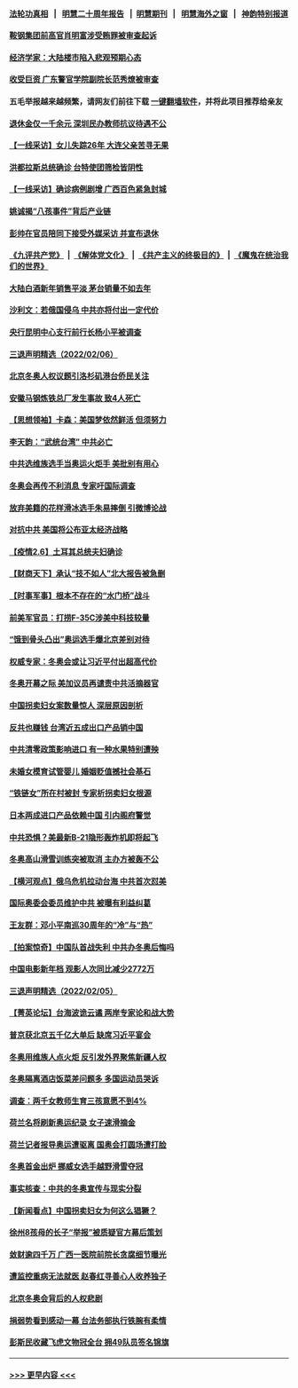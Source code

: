 #### [法轮功真相](https://github.com/gfw-breaker/truth/blob/master/README.md?t=0) &nbsp;&nbsp;|&nbsp;&nbsp; [明慧二十周年报告](https://github.com/gfw-breaker/mh-reports/blob/master/README.md?t=0) &nbsp;&nbsp;|&nbsp;&nbsp;[明慧期刊](https://github.com/gfw-breaker/mh-qikan) &nbsp;&nbsp;|&nbsp;&nbsp; [明慧海外之窗](https://github.com/gfw-breaker/mh-news/blob/master/README.md?t=0) &nbsp;&nbsp;|&nbsp;&nbsp; [神韵特别报道](https://github.com/gfw-breaker/mh-news/blob/master/shenyun.md?t=0)
#### [鞍钢集团前高官肖明富涉受贿罪被审查起诉](../pages/nsc413/n13560378.md?t=02072100) 
#### [经济学家：大陆楼市陷入悲观预期心态](../pages/nsc413/n13560286.md?t=02072100) 
#### [收受巨资 广东警官学院副院长范秀燎被审查](../pages/nsc413/n13560291.md?t=02072100) 
#### 五毛举报越来越频繁，请网友们前往下载 [一键翻墙软件](https://github.com/gfw-breaker/ssr-accounts)，并将此项目推荐给亲友
#### [退休金仅一千余元 深圳民办教师抗议待遇不公](../pages/nsc413/n13560187.md?t=02072100) 
#### [【一线采访】女儿失踪26年 大连父亲苦寻无果](../pages/nsc413/n13558137.md?t=02072100) 
#### [洪都拉斯总统确诊 台特使团筛检皆阴性](../pages/nsc413/n13559781.md?t=02072100) 
#### [【一线采访】确诊病例剧增 广西百色紧急封城](../pages/nsc413/n13560185.md?t=02072100) 
#### [姚诚揭“八孩事件”背后产业链](../pages/nsc413/n13559953.md?t=02072100) 
#### [彭帅在官员陪同下接受外媒采访 并宣布退休](../pages/nsc413/n13559733.md?t=02072100) 
#### [《九评共产党》](https://github.com/begood0513/9ping.md/blob/master/README.md) &nbsp;|&nbsp; [《解体党文化》](../../../../jtdwh.md/blob/master/README.md)  &nbsp;|&nbsp; [《共产主义的终极目的》](../../../../gczydzjmd.md/blob/master/README.md) &nbsp;|&nbsp; [《魔鬼在统治我们的世界》](../../../../mgztzwmdsj.md/blob/master/README.md) 
#### [大陆白酒新年销售平淡 茅台销量不如去年](../pages/nsc413/n13559482.md?t=02072100) 
#### [沙利文：若俄国侵乌 中共亦将付出一定代价](../pages/nsc413/n13559224.md?t=02072100) 
#### [央行昆明中心支行前行长杨小平被调查](../pages/nsc413/n13559585.md?t=02072100) 
#### [三退声明精选（2022/02/06）](../pages/nsc413/n13559626.md?t=02072100) 
#### [北京冬奥人权议题引洛杉矶港台侨民关注](../pages/nsc413/n13559533.md?t=02072100) 
#### [安徽马钢炼铁总厂发生事故 致4人死亡](../pages/nsc413/n13559406.md?t=02072100) 
#### [【思想领袖】卡森：美国梦依然鲜活 但须努力](../pages/nsc413/n13521038.md?t=02072100) 
#### [李天韵：“武统台湾” 中共必亡](../pages/nsc413/n13531538.md?t=02072100) 
#### [中共选维族选手当奥运火炬手 美批别有用心](../pages/nsc413/n13559004.md?t=02072100) 
#### [冬奥会再传不利消息 专家吁国际调查](../pages/nsc413/n13558591.md?t=02072100) 
#### [放弃美籍的花样滑冰选手朱易摔倒 引微博论战](../pages/nsc413/n13558894.md?t=02072100) 
#### [对抗中共 美国将公布亚太经济战略](../pages/nsc413/n13558807.md?t=02072100) 
#### [【疫情2.6】土耳其总统夫妇确诊](../pages/nsc413/n13558296.md?t=02072100) 
#### [【财商天下】承认“技不如人”北大报告被急删](../pages/nsc413/n13557233.md?t=02072100) 
#### [【时事军事】根本不存在的“水门桥”战斗](../pages/nsc413/n13558003.md?t=02072100) 
#### [前美军官员：打捞F-35C涉美中科技较量](../pages/nsc413/n13558191.md?t=02072100) 
#### [“饿到骨头凸出”奥运选手爆北京差别对待](../pages/nsc413/n13558409.md?t=02072100) 
#### [权威专家：冬奥会或让习近平付出超高代价](../pages/nsc413/n13556047.md?t=02072100) 
#### [冬奥开幕之际 美加议员再谴责中共活摘器官](../pages/nsc413/n13557724.md?t=02072100) 
#### [中国拐卖妇女案数量惊人 深层原因剖析](../pages/nsc413/n13558230.md?t=02072100) 
#### [反共也赚钱 台湾近五成出口产品销中国](../pages/nsc413/n13558140.md?t=02072100) 
#### [中共清零政策影响进口 有一种水果特别遭殃](../pages/nsc413/n13557553.md?t=02072100) 
#### [未婚女模育试管婴儿 婚姻贬值撼社会基石](../pages/nsc413/n13558083.md?t=02072100) 
#### [“铁链女”所在村被封 专家析拐卖妇女根源](../pages/nsc413/n13557973.md?t=02072100) 
#### [日本两成进口产品依赖中国 引内阁府警觉](../pages/nsc413/n13558047.md?t=02072100) 
#### [中共恐惧？美最新B-21隐形轰炸机即将起飞](../pages/nsc413/n13552124.md?t=02072100) 
#### [冬奥高山滑雪训练突被取消 主办方被轰不公](../pages/nsc413/n13557975.md?t=02072100) 
#### [【横河观点】俄乌危机拉动台海 中共首次怼美](../pages/nsc413/n13557928.md?t=02072100) 
#### [国际奥委会委员维护中共 被曝有利益纠葛](../pages/nsc413/n13557473.md?t=02072100) 
#### [王友群：邓小平南巡30周年的“冷”与“热”](../pages/nsc413/n13557589.md?t=02072100) 
#### [【拍案惊奇】中国队首战失利 中共办冬奥后悔吗](../pages/nsc413/n13557544.md?t=02072100) 
#### [中国电影新年档 观影人次同比减少2772万](../pages/nsc413/n13557470.md?t=02072100) 
#### [三退声明精选（2022/02/05）](../pages/nsc413/n13557568.md?t=02072100) 
#### [【菁英论坛】台海波诡云谲 两岸专家论和战大势](../pages/nsc413/n13557538.md?t=02072100) 
#### [普京获北京五千亿大单后 缺席习近平宴会](../pages/nsc413/n13557271.md?t=02072100) 
#### [冬奥用维族人点火炬 反引发外界聚焦新疆人权](../pages/nsc413/n13556945.md?t=02072100) 
#### [冬奥隔离酒店饭菜差问题多 多国运动员哭诉](../pages/nsc413/n13557217.md?t=02072100) 
#### [调查：两千女教师生育三孩意愿不到4%](../pages/nsc413/n13556938.md?t=02072100) 
#### [荷兰名将刷新奥运纪录 女子速滑摘金](../pages/nsc413/n13557069.md?t=02072100) 
#### [荷兰记者报导奥运遭驱离 国奥会打圆场遭打脸](../pages/nsc413/n13557122.md?t=02072100) 
#### [冬奥首金出炉 挪威女选手越野滑雪夺冠](../pages/nsc413/n13556965.md?t=02072100) 
#### [事实核查：中共的冬奥宣传与现实分裂](../pages/nsc413/n13556608.md?t=02072100) 
#### [【新闻看点】中国拐卖妇女为何这么猖獗？](../pages/nsc413/n13555520.md?t=02072100) 
#### [徐州8孩母的长子“举报”被质疑官方幕后策划](../pages/nsc413/n13556811.md?t=02072100) 
#### [敛财逾四千万 广西一医院前院长贪腐细节曝光](../pages/nsc413/n13556794.md?t=02072100) 
#### [遭监控重病无法就医 赵春红寻善心人收养独子](../pages/nsc413/n13556858.md?t=02072100) 
#### [北京冬奥会背后的人权悲剧](../pages/nsc413/n13556415.md?t=02072100) 
#### [捐弱势看到感动一幕 台法务部执行铁腕有柔情](../pages/nsc413/n13556823.md?t=02072100) 
#### [彭斯民收藏飞虎文物冠全台 拥49队员签名锦旗](../pages/nsc413/n13556683.md?t=02072100) 

----
#### [ >>> 更早内容 <<< ](../indexes/nsc413-earlier.md)

